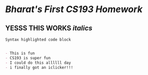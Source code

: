 # _Bharat's First CS193 Homework_

## YESSS THIS WORKS _italics_

```markdown
Syntax highlighted code block


- This is fun
- CS193 is super fun
- I could do this allllll day
- i finally got an iclicker!!!

```

